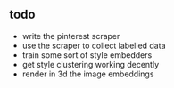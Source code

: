 ## todo
* write the pinterest scraper
* use the scraper to collect labelled data
* train some sort of style embedders
* get style clustering working decently
* render in 3d the image embeddings
